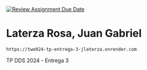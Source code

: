 [![Review Assignment Due Date](https://classroom.github.com/assets/deadline-readme-button-24ddc0f5d75046c5622901739e7c5dd533143b0c8e959d652212380cedb1ea36.svg)](https://classroom.github.com/a/tYQRXUck)
# Laterza Rosa, Juan Gabriel

```
https://two024-tp-entrega-3-jlaterza.onrender.com
```
TP DDS 2024 - Entrega 3

